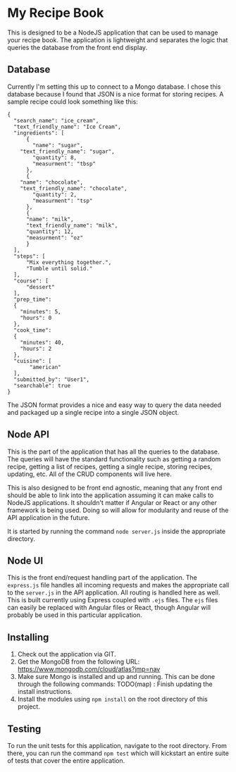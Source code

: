 # My Recipe Book
This is designed to be a NodeJS application that can be used to manage your recipe book.  The application is lightweight and separates the logic that queries the database from the front end display.

## Database
Currently I'm setting this up to connect to a Mongo database.  I chose this database because I found that JSON is a nice format for storing recipes.  A sample recipe could look something like this:

```
{
  "search_name": "ice_cream", 
  "text_friendly_name": "Ice Cream",
  "ingredients": [
      {
        "name": "sugar",
	"text_friendly_name": "sugar",
    	"quantity": 8,
    	"measurment": "tbsp"
      },
      {
	"name": "chocolate",
	"text_friendly_name": "chocolate",
      	"quantity": 2,
      	"measurment": "tsp"
      },
      {
      "name": "milk",
      "text_friendly_name": "milk",
      "quantity": 12,
      "measurment": "oz"
      }
  ],
  "steps": [
      "Mix everything together.",
      "Tumble until solid."
  ],
  "course": [
      "dessert"
  ],
  "prep_time":
  {
    "minutes": 5,
    "hours": 0
  },
  "cook_time":
  {
    "minutes": 40,
    "hours": 2
  },
  "cuisine": [
       "american"
  ],
  "submitted_by": "User1",
  "searchable": true
}
```

The JSON format provides a nice and easy way to query the data needed and packaged up a single recipe into a single JSON object.

## Node API
This is the part of the application that has all the queries to the database.  The queries will have the standard functionality such as getting a random recipe, getting a list of recipes, getting a single recipe, storing recipes, updating, etc.  All of the CRUD components will live here.

This is also designed to be front end agnostic, meaning that any front end should be able to link into the application assuming it can make calls to NodeJS applications.  It shouldn't matter if Angular or React or any other framework is being used.  Doing so will allow for modularity and reuse of the API application in the future.

It is started by running the command `node server.js` inside the appropriate directory.

## Node UI
This is the front end/request handling part of the application.  The `express.js` file handles all incoming requests and makes the appropriate call to the `server.js` in the API application.  All routing is handled here as well.  This is built currently using Express coupled with `.ejs` files.  The `ejs` files can easily be replaced with Angular files or React, though Angular will probably be used in this particular application.

## Installing
1. Check out the application via GIT.
2. Get the MongoDB from the following URL: https://www.mongodb.com/cloud/atlas?jmp=nav
3. Make sure Mongo is installed and up and running.  This can be done through the following commands:
   TODO(map) : Finish updating the install instructions.
4. Install the modules using `npm install` on the root directory of this project.


## Testing
To run the unit tests for this application, navigate to the root directory.  From there, you can run the command `npm test` which will kickstart an entire suite of tests that cover the entire application.